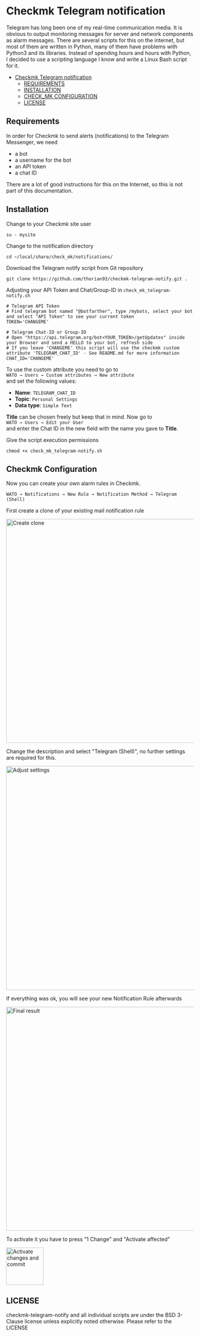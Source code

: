# Checkmk Telegram notification

Telegram has long been one of my real-time communication media. It is obvious to output monitoring messages for server and network components as alarm messages. There are several scripts for this on the internet, but most of them are written in Python, many of them have problems with Python3 and its libraries. Instead of spending hours and hours with Python, I decided to use a scripting language I know and write a Linux Bash script for it.

<!-- TOC -->

- [Checkmk Telegram notification](#check_mk-telegram-notification)
    - [REQUIREMENTS](#requirements)
    - [INSTALLATION](#installation)
    - [CHECK_MK CONFIGURATION](#check_mk-configuration)
    - [LICENSE](#license)

<!-- /TOC -->

## Requirements

In order for Checkmk to send alerts (notifications) to the Telegram Messenger, we need

* a bot
* a username for the bot
* an API token
* a chat ID

There are a lot of good instructions for this on the Internet, so this is not part of this documentation.

## Installation
Change to your Checkmk site user
    
    su - mysite

Change to the notification directory

    cd ~/local/share/check_mk/notifications/

Download the Telegram notify script from Git repository

    git clone https://github.com/thorian93/checkmk-telegram-notify.git .

Adjusting your API Token and Chat/Group-ID in `check_mk_telegram-notify.sh`

    # Telegram API Token
    # Find telegram bot named "@botfarther", type /mybots, select your bot and select "API Token" to see your current token
    TOKEN='CHANGEME'

    # Telegram Chat-ID or Group-ID
    # Open "https://api.telegram.org/bot<YOUR_TOKEN>/getUpdates" inside your Browser and send a HELLO to your bot, refresh side
    # If you leave 'CHANGEME' this script will use the checkmk custom attribute 'TELEGRAM_CHAT_ID' - See README.md for more information
    CHAT_ID='CHANGEME'

To use the custom attribute you need to go to  
`WATO → Users → Custom attributes → New attribute`  
and set the following values:
- **Name**: `TELEGRAM_CHAT_ID`
- **Topic**: `Personal Settings`
- **Data type**: `Simple Text`

**Title** can be chosen freely but keep that in mind. Now go to   
`WATO → Users → Edit your User`  
and enter the Chat ID in the new field with the name you gave to **Title**.

Give the script execution permissions

    chmod +x check_mk_telegram-notify.sh

## Checkmk Configuration
Now you can create your own alarm rules in Checkmk.

```WATO → Notifications → New Rule → Notification Method → Telegram (Shell)```

First create a clone of your existing mail notification rule

<img src="images/global_notification_rules_create_clone.png" alt="Create clone" width="600"/>

Change the description and select "Telegram (Shell)", no further settings are required for this.

<img src="images/create_new_notification_rule_for_telegram.png" alt="Adjust settings" width="600"/>

If everything was ok, you will see your new Notification Rule afterwards

<img src="images/notification_configuration_change.png" alt="Final result" width="600"/>

To activate it you have to press "1 Change" and "Activate affected"

<img src="images/activate_affected.png" alt="Activate changes and commit" width="100"/>

## LICENSE
checkmk-telegram-notify and all individual scripts are under the BSD 3-Clause license unless explicitly noted otherwise. Please refer to the LICENSE
